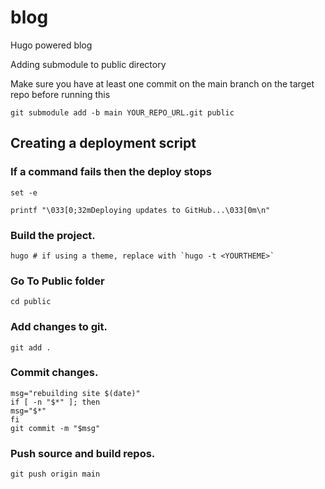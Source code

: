 # blog
Hugo powered blog

Adding submodule to public directory

Make sure you have at least one commit on the main branch on the target repo before running this

	git submodule add -b main YOUR_REPO_URL.git public


## Creating a deployment script

### If a command fails then the deploy stops
	set -e

	printf "\033[0;32mDeploying updates to GitHub...\033[0m\n"

### Build the project.
	hugo # if using a theme, replace with `hugo -t <YOURTHEME>`

### Go To Public folder
	cd public

### Add changes to git.
	git add .

### Commit changes.
	msg="rebuilding site $(date)"
	if [ -n "$*" ]; then
	msg="$*"
	fi
	git commit -m "$msg"

### Push source and build repos.
	git push origin main
